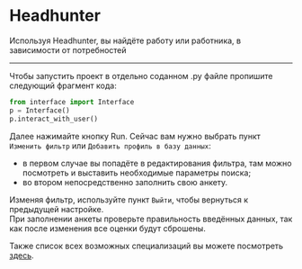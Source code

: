 # Headhunter
Используя Headhunter, вы найдёте работу или работника, в зависимости от потребностей 
___
Чтобы запустить проект в отдельно соданном .py файле пропишите следующий фрагмент кода: 
```python
from interface import Interface
p = Interface()
p.interact_with_user()
```
Далее нажимайте кнопку Run.
Сейчас вам нужно выбрать пункт `Изменить фильтр` или `Добавить профиль в базу данных`:
* в первом случае вы попадёте в редактирования фильтра, там можно посмотреть и выставить необходимые параметры поиска;
* во втором непосредственно заполнить свою анкету.

Изменяя фильтр, используйте пункт `Выйти`, чтобы вернуться к предыдущей настройке.        
При заполнении анкеты проверьте правильность введённых данных, так как после изменения все оценки будут сброшены.

Также список всех возможных специализаций вы можете посмотреть [здесь](https://github.com/agent-37/Headhunter/blob/main/input_file_of_specialization.txt).
